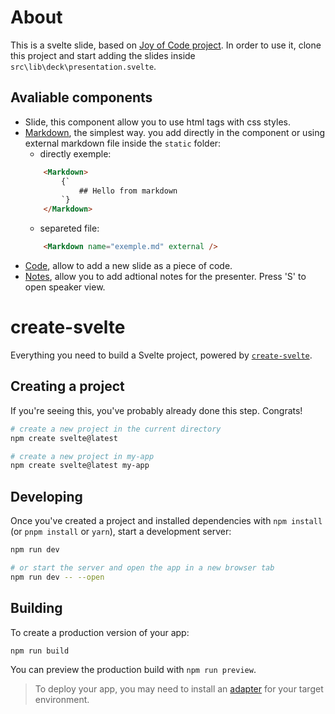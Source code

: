 # About

This is a svelte slide, based on [Joy of Code project](https://youtu.be/67lqa5kTQkA?si=yknwrNDwdL4lvhgj). In order to use it, clone this project and start adding the slides inside `src\lib\deck\presentation.svelte`.

## Avaliable components

- Slide, this component allow you to use html tags with css styles.
- [Markdown](https://revealjs.com/markdown/), the simplest way. you add directly in the component or using external markdown file inside the `static` folder:
    - directly exemple:
    ```html
        <Markdown>
            {`
                ## Hello from markdown
            `}
        </Markdown>
    ```
    - separeted file:
    ```html
        <Markdown name="exemple.md" external />
    ```
- [Code](https://revealjs.com/code/), allow to add a new slide as a piece of code.
- [Notes](https://revealjs.com/speaker-view/), allow you to add adtional notes for the presenter. Press 'S' to open speaker view.


# create-svelte

Everything you need to build a Svelte project, powered by [`create-svelte`](https://github.com/sveltejs/kit/tree/main/packages/create-svelte).

## Creating a project

If you're seeing this, you've probably already done this step. Congrats!

```bash
# create a new project in the current directory
npm create svelte@latest

# create a new project in my-app
npm create svelte@latest my-app
```

## Developing

Once you've created a project and installed dependencies with `npm install` (or `pnpm install` or `yarn`), start a development server:

```bash
npm run dev

# or start the server and open the app in a new browser tab
npm run dev -- --open
```

## Building

To create a production version of your app:

```bash
npm run build
```

You can preview the production build with `npm run preview`.

> To deploy your app, you may need to install an [adapter](https://kit.svelte.dev/docs/adapters) for your target environment.

